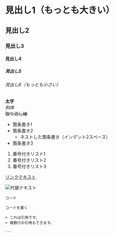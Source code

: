 # 見出し1（もっとも大きい）
## 見出し2
### 見出し3
#### 見出し4
##### 見出し5
###### 見出し6（もっとも小さい）

**太字**  
*斜体*  
~~取り消し線~~

- 箇条書き1  
- 箇条書き2  
  - ネストした箇条書き（インデント2スペース）  
- 箇条書き3

1. 番号付きリスト1  
2. 番号付きリスト2  
3. 番号付きリスト3

[リンクテキスト](https://example.com)

![代替テキスト](https://example.com/image.png)

`コード`

```言語名
コードを書く

> これは引用です。
> 複数行の引用もできます。

---
